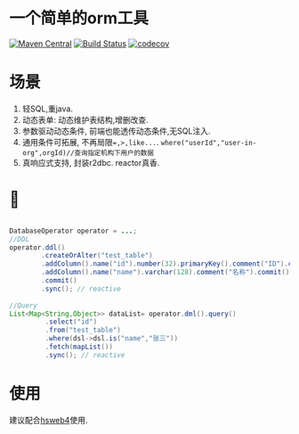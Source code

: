 # 一个简单的orm工具

[![Maven Central](https://img.shields.io/maven-central/v/org.hswebframework/hsweb-easy-orm.svg?style=plastic)](http://search.maven.org/#search%7Cga%7C1%7Chsweb-easy-orm)
[![Build Status](https://travis-ci.com/hs-web/hsweb-easy-orm.svg?branch=master)](https://travis-ci.com/hs-web/hsweb-easy-orm)
[![codecov](https://codecov.io/gh/hs-web/hsweb-easy-orm/branch/master/graph/badge.svg)](https://codecov.io/gh/hs-web/hsweb-easy-orm)


# 场景

1. 轻SQL,重java.
2. 动态表单: 动态维护表结构,增删改查.
3. 参数驱动动态条件, 前端也能透传动态条件,无SQL注入.
4. 通用条件可拓展, 不再局限`=,>,like...`. `where("userId","user-in-org",orgId)//查询指定机构下用户的数据`
5. 真响应式支持, 封装r2dbc. reactor真香.

# 🌰

```java

DatabaseOperator operator = ...;
//DDL
operator.ddl()
        .createOrAlter("test_table")
        .addColumn().name("id").number(32).primaryKey().comment("ID").commit()
        .addColumn().name("name").varchar(128).comment("名称").commit()
        .commit()
        .sync(); // reactive
     
//Query   
List<Map<String,Object>> dataList= operator.dml().query()
         .select("id")
         .from("test_table")
         .where(dsl->dsl.is("name","张三"))
         .fetch(mapList())
         .sync(); // reactive

```

# 使用

建议配合[hsweb4](https://github.com/hs-web/hsweb-framework/tree/4.0.x)使用.